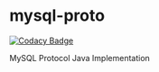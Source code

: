 # mysql-proto

[![Codacy Badge](https://api.codacy.com/project/badge/Grade/59eca83641b7419fa57f1d66a8bb375c)](https://app.codacy.com/app/mneri7/mysql-proto?utm_source=github.com&utm_medium=referral&utm_content=mneri/mysql-proto&utm_campaign=Badge_Grade_Dashboard)

MySQL Protocol Java Implementation
